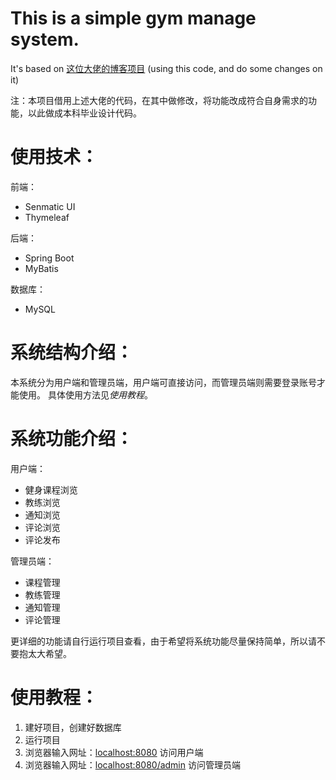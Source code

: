 # This is a simple gym manage system.

It's based on [这位大佬的博客项目](https://github.com/Mitsuha666/blog) (using this code, and do some changes on it)

注：本项目借用上述大佬的代码，在其中做修改，将功能改成符合自身需求的功能，以此做成本科毕业设计代码。

# 使用技术：

前端：

- Senmatic UI
- Thymeleaf

后端：

- Spring Boot
- MyBatis

数据库：

- MySQL

# 系统结构介绍：

本系统分为用户端和管理员端，用户端可直接访问，而管理员端则需要登录账号才能使用。
具体使用方法见*使用教程*。

# 系统功能介绍：

用户端：

- 健身课程浏览
- 教练浏览
- 通知浏览
- 评论浏览
- 评论发布

管理员端：

- 课程管理
- 教练管理
- 通知管理
- 评论管理

更详细的功能请自行运行项目查看，由于希望将系统功能尽量保持简单，所以请不要抱太大希望。

# 使用教程：

1. 建好项目，创建好数据库
2. 运行项目
3. 浏览器输入网址：<localhost:8080> 访问用户端
4. 浏览器输入网址：<localhost:8080/admin> 访问管理员端